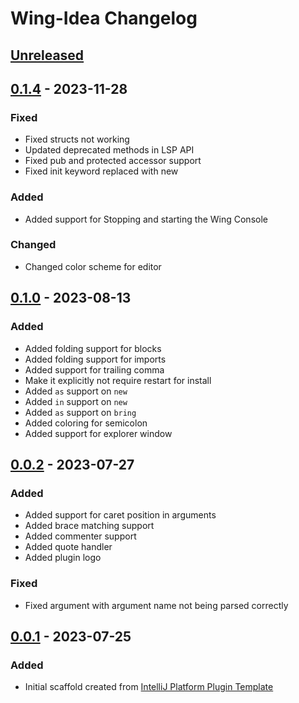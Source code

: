 <!-- Keep a Changelog guide -> https://keepachangelog.com -->

# Wing-Idea Changelog

## [Unreleased]

## [0.1.4] - 2023-11-28

### Fixed

- Fixed structs not working
- Updated deprecated methods in LSP API
- Fixed pub and protected accessor support
- Fixed init keyword replaced with new

### Added

- Added support for Stopping and starting the Wing Console

### Changed

- Changed color scheme for editor

## [0.1.0] - 2023-08-13

### Added

- Added folding support for blocks
- Added folding support for imports
- Added support for trailing comma
- Make it explicitly not require restart for install
- Added `as` support on `new`
- Added `in` support on `new`
- Added `as` support on `bring`
- Added coloring for semicolon
- Added support for explorer window

## [0.0.2] - 2023-07-27

### Added

- Added support for caret position in arguments
- Added brace matching support
- Added commenter support
- Added quote handler
- Added plugin logo

### Fixed

- Fixed argument with argument name not being parsed correctly

## [0.0.1] - 2023-07-25

### Added

- Initial scaffold created from [IntelliJ Platform Plugin Template](https://github.com/JetBrains/intellij-platform-plugin-template)

[Unreleased]: https://github.com/olivernybroe/Wing-Idea/compare/v0.1.4...HEAD
[0.1.4]: https://github.com/olivernybroe/Wing-Idea/compare/v0.1.0...v0.1.4
[0.1.0]: https://github.com/olivernybroe/Wing-Idea/compare/v0.0.2...v0.1.0
[0.0.2]: https://github.com/olivernybroe/Wing-Idea/compare/v0.0.1...v0.0.2
[0.0.1]: https://github.com/olivernybroe/Wing-Idea/commits/v0.0.1
